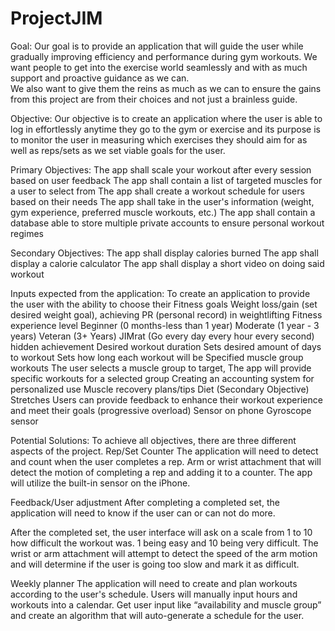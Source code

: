 # ProjectJIM

Goal:
Our goal is to provide an application that will guide the user while gradually improving efficiency and performance during gym workouts. 
We want people to get into the exercise world seamlessly and with as much support and proactive guidance as we can.  
We also want to give them the reins as much as we can to ensure the gains from this project are from their choices and not just a brainless guide.

Objective: 
Our objective is to create an application where the user is able to log in effortlessly anytime they go to the gym or exercise 
and its purpose is to monitor the user in measuring which exercises they should aim for as well as reps/sets as we set viable goals for the user.

Primary Objectives:
The app shall scale your workout after every session based on user feedback
The app shall contain a list of targeted muscles for a user to select from
The app shall create a workout schedule for users based on their needs
The app shall take in the user's information (weight, gym experience, preferred muscle workouts, etc.)
The app shall contain a database able to store multiple private accounts to ensure personal workout regimes

Secondary Objectives:
The app shall display calories burned
The app shall display a calorie calculator
The app shall display a short video on doing said workout

Inputs expected from the application:
To create an application to provide the user with the ability to choose their 
Fitness goals
Weight loss/gain (set desired weight goal), achieving PR (personal record) in weightlifting
Fitness experience level
Beginner (0 months-less than 1 year)
Moderate (1 year - 3 years)
Veteran (3+ Years)
JIMrat  (Go every day every hour every second) hidden achievement
Desired workout duration
Sets desired amount of days to workout
Sets how long each workout will be
Specified muscle group workouts
The user selects a muscle group to target,
The app will provide specific workouts for a selected group
Creating an accounting system for personalized use
Muscle recovery plans/tips
Diet (Secondary Objective)
Stretches
Users can provide feedback to enhance their workout experience and meet their goals (progressive overload)
Sensor on phone
Gyroscope sensor


Potential Solutions:
To achieve all objectives, there are three different aspects of the project. 
Rep/Set Counter
The application will need to detect and count when the user completes a rep.
Arm or wrist attachment that will detect the motion of completing a rep and adding it to a counter.
The app will utilize the built-in sensor on the iPhone.

Feedback/User adjustment
After completing a completed set, the application will need to know if the user can or can not do more.

After the completed set, the user interface will ask on a scale from 1 to 10 how difficult the workout was. 1 being easy and 10 being very difficult.
The wrist or arm attachment will attempt to detect the speed of the arm motion and will determine if the user is going too slow and mark it as difficult.

Weekly planner
The application will need to create and plan workouts according to the user's schedule.
Users will manually input hours and workouts into a calendar. 
Get user input like “availability and muscle group” and create an algorithm that will auto-generate a schedule for the user.
